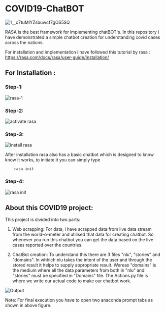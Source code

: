 # COVID19-ChatBOT

![1__c7tuMIYZsbuwcf7gOS5SQ](https://user-images.githubusercontent.com/61301712/89108122-0a8a1280-d404-11ea-9136-35764c4943b9.png)


RASA is the best framework for implementing chatBOT's. In this repository i have demonstrated a simple chatbot creation for understanding covid cases across the nations.

For installation and implementation i have followed this tutorial by rasa : https://rasa.com/docs/rasa/user-guide/installation/

## For Installation :
 ### Step-1: 
 ![rasa-1](https://user-images.githubusercontent.com/61301712/89107812-9cdce700-d401-11ea-8ecc-94314cb62e11.PNG)
 
 ### Step-2:
 ![activate rasa](https://user-images.githubusercontent.com/61301712/89107879-18d72f00-d402-11ea-8821-5f0cfba5d956.PNG)
 
 ### Step-3:
 ![install rasa](https://user-images.githubusercontent.com/61301712/89107841-dca3ce80-d401-11ea-96e9-fe7e156b1099.PNG)

After installation rasa also has a basic chatbot which is designed to know know it works, to initiate it you can simply type 
        
        rasa init
 ### Step-4:
![rasa init](https://user-images.githubusercontent.com/61301712/89107927-723f5e00-d402-11ea-8b65-ccad5e208840.PNG)


## About this COVID19 project:
This project is divided into two parts:
 1. Web scrapping: For data, i have scrapped data from live data stream from the world-o-meter and utilised that data for creating chatbot. So whenever you run this chatbot you can get the data based on the live cases reported over the countries.
 
 2. ChatBot creation: To understand this there are 3 files "nlu", "stories" and "domains". In whhich nlu takes the intent of the user and through the stored result it helps to supply appropriate result. Wereas "domains" is the medium where all the data parameters from both in "nlu" and "stories" must be specified in "Domains" file. 
 The Actions.py file is where we write our actual code to make our chatbot work.
 
 ![Output](https://user-images.githubusercontent.com/61301712/89108082-cbf45800-d403-11ea-8a95-0ef54273d103.PNG)
 
 Note: For final execution you have to open two anaconda prompt tabs as shown in above figure.
 
 

